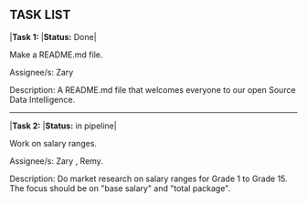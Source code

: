 ## **TASK LIST**

|**Task 1:**    |**Status:** Done|

 Make a README.md file.
 
 Assignee/s: Zary
 
 Description: A README.md file that welcomes everyone to our open Source Data Intelligence.
___ 
 
|**Task 2:**   |**Status:** in pipeline|

Work on salary ranges.

Assignee/s: Zary , Remy.

Description: Do market research on salary ranges for Grade 1 to Grade 15. The focus should be on "base salary" and "total package".






